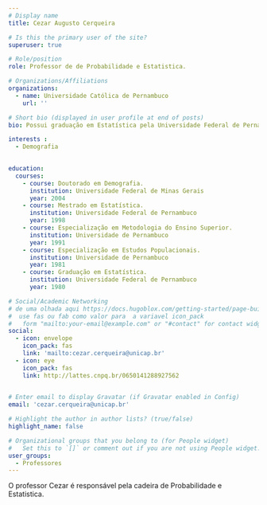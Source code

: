 ```yaml
---
# Display name
title: Cezar Augusto Cerqueira

# Is this the primary user of the site?
superuser: true

# Role/position
role: Professor de de Probabilidade e Estatistica.

# Organizations/Affiliations
organizations:
  - name: Universidade Católica de Pernambuco
    url: ''

# Short bio (displayed in user profile at end of posts)
bio: Possui graduação em Estatística pela Universidade Federal de Pernambuco (1980), mestrado em Estatística pela Universidade Federal de Pernambuco (1998) e doutorado em Demografia pela Universidade Federal de Minas Gerais (2004). Atualmente é professor adjunto da Universidade Católica de Pernambuco, membro de projeto de pesquisa da Universidade Federal do Rio Grande do Norte e professor adjunto da Universidade de Pernambuco. Tem experiência na área de Demografia, com ênfase em Mortalidade, atuando principalmente nos seguintes temas Demografia, Educação, Demografia da Educação e Mortalidade.

interests :
  - Demografia
  

education:
  courses:
    - course: Doutorado em Demografia.
      institution: Universidade Federal de Minas Gerais
      year: 2004
    - course: Mestrado em Estatística.
      institution: Universidade Federal de Pernambuco
      year: 1998
    - course: Especialização em Metodologia do Ensino Superior.
      institution: Universidade de Pernambuco
      year: 1991
    - course: Especialização em Estudos Populacionais.
      institution: Universidade de Pernambuco
      year: 1981
    - course: Graduação em Estatística.
      institution: Universidade Federal de Pernambuco
      year: 1980

# Social/Academic Networking
# de uma olhada aqui https://docs.hugoblox.com/getting-started/page-builder/#icons
#  use fas ou fab como valor para  a variavel icon_pack
#   form "mailto:your-email@example.com" or "#contact" for contact widget.
social:
  - icon: envelope
    icon_pack: fas
    link: 'mailto:cezar.cerqueira@unicap.br'
  - icon: eye
    icon_pack: fas
    link: http://lattes.cnpq.br/0650141288927562
    

# Enter email to display Gravatar (if Gravatar enabled in Config)
email: 'cezar.cerqueira@unicap.br'

# Highlight the author in author lists? (true/false)
highlight_name: false

# Organizational groups that you belong to (for People widget)
#   Set this to `[]` or comment out if you are not using People widget.
user_groups:
  - Professores
---
```


O professor Cezar é responsável pela cadeira de Probabilidade e Estatistica.
